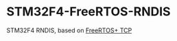 # STM32F4-FreeRTOS-RNDIS

STM32F4 RNDIS, based on [FreeRTOS+ TCP](https://github.com/FreeRTOS/FreeRTOS-Plus-TCP)

